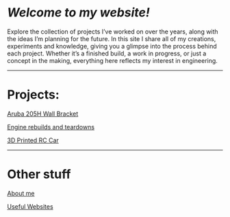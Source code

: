 # _Welcome to my website!_
  Explore the collection of projects I’ve worked on over the years, along with the ideas I’m planning for the future. In this site I share all of my creations, experiments and knowledge, giving you a glimpse into the process behind each project. Whether it’s a finished build, a work in progress, or just a concept in the making, everything here reflects my interest in engineering.

---
# Projects:

<a href="/aruba/" class="button"> Aruba 205H Wall Bracket</a>

<a href="/engines/" class="button"> Engine rebuilds and teardowns</a>

<a href="/rc/" class="button"> 3D Printed RC Car</a>

---
# Other stuff

<a href="/about/" class="button"> About me</a>

<a href="/links/" class="button"> Useful Websites</a>
